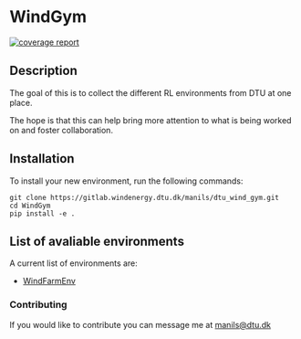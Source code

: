 # WindGym

[![coverage report](https://gitlab.windenergy.dtu.dk/manils/dtu_wind_gym/badges/main/coverage.svg)](https://gitlab.windenergy.dtu.dk/manils/dtu_wind_gym/-/commits/main)

## Description

The goal of this is to collect the different RL environments from DTU at one place. 

The hope is that this can help bring more attention to what is being worked on and foster collaboration. 

## Installation

To install your new environment, run the following commands:

```{shell}
git clone https://gitlab.windenergy.dtu.dk/manils/dtu_wind_gym.git
cd WindGym
pip install -e .
```

## List of avaliable environments

A current list of environments are:
- [WindFarmEnv](WindGym/)


### Contributing
If you would like to contribute you can message me at manils@dtu.dk 
